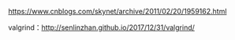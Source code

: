 https://www.cnblogs.com/skynet/archive/2011/02/20/1959162.html

valgrind：http://senlinzhan.github.io/2017/12/31/valgrind/


